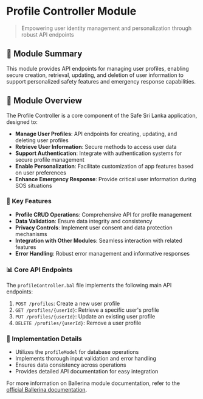 # Profile Controller Module

> Empowering user identity management and personalization through robust API endpoints

## 👤 Module Summary

This module provides API endpoints for managing user profiles, enabling secure creation, retrieval, updating, and deletion of user information to support personalized safety features and emergency response capabilities.

## 🌟 Module Overview

The Profile Controller is a core component of the Safe Sri Lanka application, designed to:

- **Manage User Profiles**: API endpoints for creating, updating, and deleting user profiles
- **Retrieve User Information**: Secure methods to access user data
- **Support Authentication**: Integrate with authentication systems for secure profile management
- **Enable Personalization**: Facilitate customization of app features based on user preferences
- **Enhance Emergency Response**: Provide critical user information during SOS situations

### 🔑 Key Features

- **Profile CRUD Operations**: Comprehensive API for profile management
- **Data Validation**: Ensure data integrity and consistency
- **Privacy Controls**: Implement user consent and data protection mechanisms
- **Integration with Other Modules**: Seamless interaction with related features
- **Error Handling**: Robust error management and informative responses

### 📊 Core API Endpoints

The `profileController.bal` file implements the following main API endpoints:

1. `POST /profiles`: Create a new user profile
2. `GET /profiles/{userId}`: Retrieve a specific user's profile
3. `PUT /profiles/{userId}`: Update an existing user profile
4. `DELETE /profiles/{userId}`: Remove a user profile

### 🔧 Implementation Details

- Utilizes the `profileModel` for database operations
- Implements thorough input validation and error handling
- Ensures data consistency across operations
- Provides detailed API documentation for easy integration

For more information on Ballerina module documentation, refer to the [official Ballerina documentation](https://lib.ballerina.io/ballerina/io/latest).
